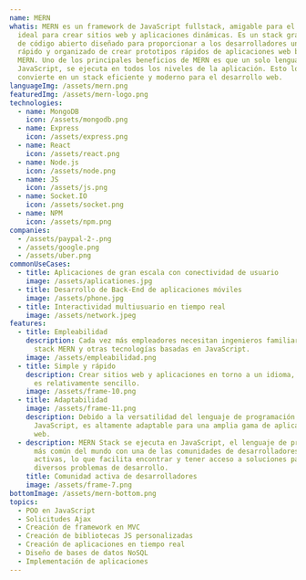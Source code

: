 ```yaml
---
name: MERN
whatis: MERN es un framework de JavaScript fullstack, amigable para el usuario e
  ideal para crear sitios web y aplicaciones dinámicas. Es un stack gratuito y
  de código abierto diseñado para proporcionar a los desarrolladores un método
  rápido y organizado de crear prototipos rápidos de aplicaciones web basadas en
  MERN. Uno de los principales beneficios de MERN es que un solo lenguaje,
  JavaScript, se ejecuta en todos los niveles de la aplicación. Esto lo
  convierte en un stack eficiente y moderno para el desarrollo web.
languageImg: /assets/mern.png
featuredImg: /assets/mern-logo.png
technologies:
  - name: MongoDB
    icon: /assets/mongodb.png
  - name: Express
    icon: /assets/express.png
  - name: React
    icon: /assets/react.png
  - name: Node.js
    icon: /assets/node.png
  - name: JS
    icon: /assets/js.png
  - name: Socket.IO
    icon: /assets/socket.png
  - name: NPM
    icon: /assets/npm.png
companies:
  - /assets/paypal-2-.png
  - /assets/google.png
  - /assets/uber.png
commonUseCases:
  - title: Aplicaciones de gran escala con conectividad de usuario
    image: /assets/aplicationes.jpg
  - title: Desarrollo de Back-End de aplicaciones móviles
    image: /assets/phone.jpg
  - title: Interactividad multiusuario en tiempo real
    image: /assets/network.jpeg
features:
  - title: Empleabilidad
    description: Cada vez más empleadores necesitan ingenieros familiarizados con el
      stack MERN y otras tecnologías basadas en JavaScript.
    image: /assets/empleabilidad.png
  - title: Simple y rápido
    description: Crear sitios web y aplicaciones en torno a un idioma, JavaScript,
      es relativamente sencillo.
    image: /assets/frame-10.png
  - title: Adaptabilidad
    image: /assets/frame-11.png
    description: Debido a la versatilidad del lenguaje de programación de MERN,
      JavaScript, es altamente adaptable para una amplia gama de aplicaciones
      web.
  - description: MERN Stack se ejecuta en JavaScript, el lenguaje de programación
      más común del mundo con una de las comunidades de desarrolladores más
      activas, lo que facilita encontrar y tener acceso a soluciones para
      diversos problemas de desarrollo.
    title: Comunidad activa de desarrolladores
    image: /assets/frame-7.png
bottomImage: /assets/mern-bottom.png
topics:
  - POO en JavaScript
  - Solicitudes Ajax
  - Creación de framework en MVC
  - Creación de bibliotecas JS personalizadas
  - Creación de aplicaciones en tiempo real
  - Diseño de bases de datos NoSQL
  - Implementación de aplicaciones
---
```

